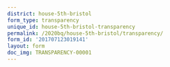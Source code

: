 ```yaml
---
district: house-5th-bristol
form_type: transparency
unique_id: house-5th-bristol-transparency
permalink: /2020bq/house-5th-bristol/transparency/
form_id: '201707123019141'
layout: form
doc_img: TRANSPARENCY-00001
---
```

